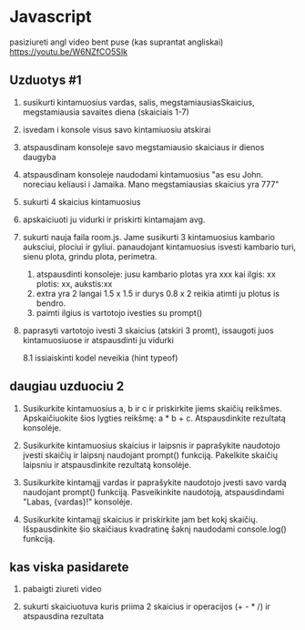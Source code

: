 # Javascript

pasiziureti angl video bent puse (kas suprantat angliskai) https://youtu.be/W6NZfCO5SIk

## Uzduotys #1

1. susikurti kintamuosius vardas, salis, megstamiausiasSkaicius, megstamiausia savaites diena (skaiciais 1-7)

2. isvedam i konsole visus savo kintamiuosiu atskirai

3. atspausdinam konsoleje savo megstamiausio skaiciaus ir dienos daugyba

4. atspausdinam konsoleje naudodami kintamuosius "as esu John. noreciau keliausi i Jamaika. Mano megstamiausias skaicius yra 777"

5. sukurti 4 skaicius kintamuosius

6. apskaiciuoti ju vidurki ir priskirti kintamajam avg.

7. sukurti nauja faila room.js. Jame susikurti 3 kintamuosius kambario auksciui, plociui ir gyliui. panaudojant kintamuosius isvesti kambario turi, sienu plota, grindu plota, perimetra.

   1. atspausdinti konsoleje: jusu kambario plotas yra xxx kai ilgis: xx plotis: xx, aukstis:xx
   2. extra yra 2 langai 1.5 x 1.5 ir durys 0.8 x 2 reikia atimti ju plotus is bendro.
   3. paimti ilgius is vartotojo ivesties su prompt()

8. paprasyti vartotojo ivesti 3 skaicius (atskiri 3 promt), issaugoti juos kintamuosiuose ir atspausdinti ju vidurki

   8.1 issiaiskinti kodel neveikia (hint typeof)

## daugiau uzduociu 2

1. Susikurkite kintamuosius a, b ir c ir priskirkite jiems skaičių reikšmes. Apskaičiuokite šios lygties reikšmę: a \* b + c. Atspausdinkite rezultatą konsolėje.

2. Susikurkite kintamuosius skaicius ir laipsnis ir paprašykite naudotojo įvesti skaičių ir laipsnį naudojant prompt() funkciją. Pakelkite skaičių laipsniu ir atspausdinkite rezultatą konsolėje.

3. Susikurkite kintamąjį vardas ir paprašykite naudotojo įvesti savo vardą naudojant prompt() funkciją. Pasveikinkite naudotoją, atspausdindami "Labas, {vardas}!" konsolėje.

4. Susikurkite kintamąjį skaicius ir priskirkite jam bet kokį skaičių. Išspausdinkite šio skaičiaus kvadratinę šaknį naudodami console.log() funkciją.

## kas viska pasidarete

1. pabaigti ziureti video

2. sukurti skaiciuotuva kuris priima 2 skaicius ir operacijos (+ - \* /) ir atspausdina rezultata
